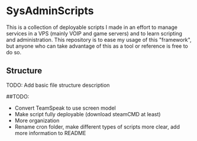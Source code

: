 # SysAdminScripts
This is a collection of deployable scripts I made in an effort to manage services in a VPS (mainly VOIP and game servers) and to learn scripting and administration. This repository is to ease my usage of this "framework", but anyone who can take advantage of this as a tool or reference is free to do so.

## Structure
TODO: Add basic file structure description

##TODO:
- Convert TeamSpeak to use screen model
- Make script fully deployable (download steamCMD at least)
- More organization
- Rename cron folder, make different types of scripts more clear, add more information to README
